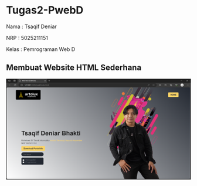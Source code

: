 # Tugas2-PwebD
Nama  : Tsaqif Deniar

NRP   : 5025211151

Kelas : Pemrograman Web D
## Membuat Website HTML Sederhana
![Hasil](https://github.com/TsaqifDeniar/Tugas1-PwebD/blob/main/image/Hasil%20Web.png?raw=true)

